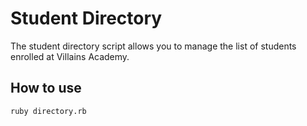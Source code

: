 # Student Directory #

The student directory script allows you to manage the list of students enrolled at Villains Academy.  

## How to use ##

```shell
ruby directory.rb
```
